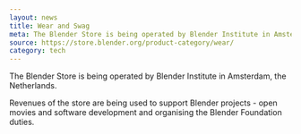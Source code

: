 ```yaml
---
layout: news
title: Wear and Swag
meta: The Blender Store is being operated by Blender Institute in Amsterdam, the Netherlands.
source: https://store.blender.org/product-category/wear/
category: tech
---
```


The Blender Store is being operated by Blender Institute in Amsterdam, the Netherlands.

Revenues of the store are being used to support Blender projects - open movies and software development and organising the Blender Foundation duties.
